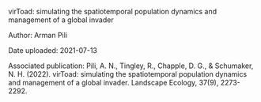 virToad: simulating the spatiotemporal population dynamics and management of a global invader

Author: Arman Pili

Date uploaded: 2021-07-13

Associated publication: Pili, A. N., Tingley, R., Chapple, D. G., & Schumaker, N. H. (2022). virToad: simulating the spatiotemporal population dynamics and management of a global invader. Landscape Ecology, 37(9), 2273-2292.
